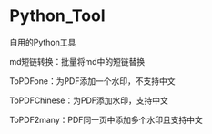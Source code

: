 # Python_Tool

自用的Python工具

md短链转换：批量将md中的短链替换

ToPDFone：为PDF添加一个水印，不支持中文

ToPDFChinese：为PDF添加水印，支持中文

ToPDF2many：PDF同一页中添加多个水印且支持中文